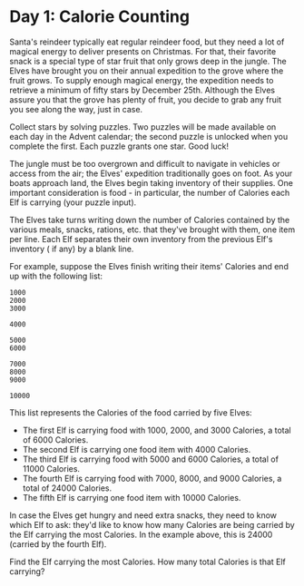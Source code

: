 # Day 1: Calorie Counting

Santa's reindeer typically eat regular reindeer food, but they need a lot of
magical energy to deliver presents on Christmas. For that, their favorite snack
is a special type of star fruit that only grows deep in the jungle. The Elves
have brought you on their annual expedition to the grove where the fruit grows.
To supply enough magical energy, the expedition needs to retrieve a minimum of
fifty stars by December 25th. Although
the Elves assure you that the grove has plenty of fruit, you decide to grab any
fruit you see along the way, just in
case.

Collect stars by solving puzzles. Two puzzles will be made available on each day
in the Advent calendar; the second
puzzle is unlocked when you complete the first. Each puzzle grants one star.
Good luck!

The jungle must be too overgrown and difficult to navigate in vehicles or access
from the air; the Elves' expedition
traditionally goes on foot. As your boats approach land, the Elves begin taking
inventory of their supplies. One
important consideration is food - in particular, the number of Calories each Elf
is carrying (your puzzle input).

The Elves take turns writing down the number of Calories contained by the
various meals, snacks, rations, etc. that
they've brought with them, one item per line. Each Elf separates their own
inventory from the previous Elf's inventory (
if any) by a blank line.

For example, suppose the Elves finish writing their items' Calories and end up
with the following list:

```
1000
2000
3000

4000

5000
6000

7000
8000
9000

10000
```

This list represents the Calories of the food carried by five Elves:

- The first Elf is carrying food with 1000, 2000, and 3000 Calories, a total of
  6000 Calories.
- The second Elf is carrying one food item with 4000 Calories.
- The third Elf is carrying food with 5000 and 6000 Calories, a total of 11000
  Calories.
- The fourth Elf is carrying food with 7000, 8000, and 9000 Calories, a total of
  24000 Calories.
- The fifth Elf is carrying one food item with 10000 Calories.

In case the Elves get hungry and need extra snacks, they need to know which Elf
to ask: they'd like to know how many Calories are being carried by the Elf
carrying the most Calories. In the example above, this is 24000 (carried by the
fourth Elf).

Find the Elf carrying the most Calories. How many total Calories is that Elf
carrying?
